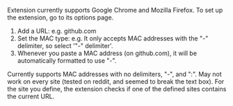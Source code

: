 Extension currently supports Google Chrome and Mozilla Firefox. To set up the extension, go to its options page.

1. Add a URL: e.g. github.com
2. Set the MAC type: e.g. It only accepts MAC addresses with the "-" delimiter, so select '"-" delimiter'.
3. Whenever you paste a MAC address (on github.com), it will be automatically formatted to use "-".

Currently supports MAC addresses with no delimiters, "-", and ":". May not work on every site (tested on reddit, and seemed to break the text box). For the site you define, the extension checks if one of the defined sites contains the current URL.
